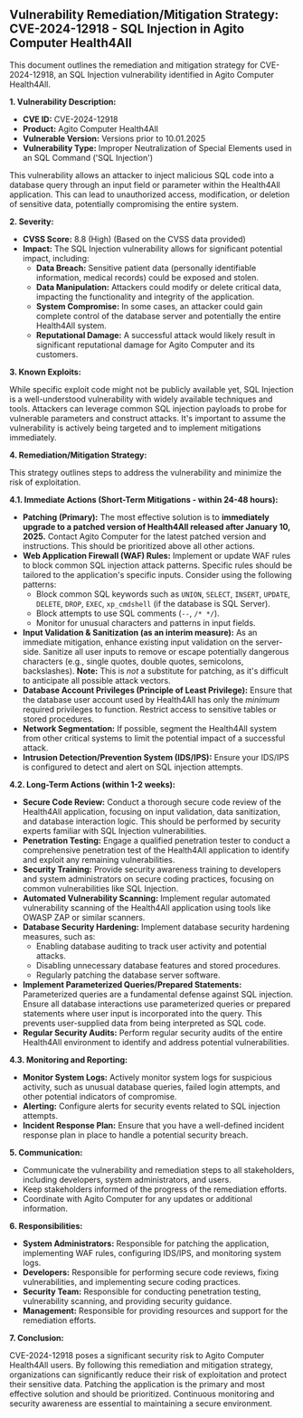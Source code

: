 ## Vulnerability Remediation/Mitigation Strategy: CVE-2024-12918 - SQL Injection in Agito Computer Health4All

This document outlines the remediation and mitigation strategy for CVE-2024-12918, an SQL Injection vulnerability identified in Agito Computer Health4All.

**1. Vulnerability Description:**

*   **CVE ID:** CVE-2024-12918
*   **Product:** Agito Computer Health4All
*   **Vulnerable Version:** Versions prior to 10.01.2025
*   **Vulnerability Type:** Improper Neutralization of Special Elements used in an SQL Command ('SQL Injection')

This vulnerability allows an attacker to inject malicious SQL code into a database query through an input field or parameter within the Health4All application. This can lead to unauthorized access, modification, or deletion of sensitive data, potentially compromising the entire system.

**2. Severity:**

*   **CVSS Score:** 8.8 (High)  (Based on the CVSS data provided)
*   **Impact:**  The SQL Injection vulnerability allows for significant potential impact, including:
    *   **Data Breach:** Sensitive patient data (personally identifiable information, medical records) could be exposed and stolen.
    *   **Data Manipulation:**  Attackers could modify or delete critical data, impacting the functionality and integrity of the application.
    *   **System Compromise:**  In some cases, an attacker could gain complete control of the database server and potentially the entire Health4All system.
    *   **Reputational Damage:**  A successful attack would likely result in significant reputational damage for Agito Computer and its customers.

**3. Known Exploits:**

While specific exploit code might not be publicly available yet, SQL Injection is a well-understood vulnerability with widely available techniques and tools.  Attackers can leverage common SQL injection payloads to probe for vulnerable parameters and construct attacks. It's important to assume the vulnerability is actively being targeted and to implement mitigations immediately.

**4. Remediation/Mitigation Strategy:**

This strategy outlines steps to address the vulnerability and minimize the risk of exploitation.

**4.1. Immediate Actions (Short-Term Mitigations - within 24-48 hours):**

*   **Patching (Primary):**  The most effective solution is to **immediately upgrade to a patched version of Health4All released after January 10, 2025.**  Contact Agito Computer for the latest patched version and instructions.  This should be prioritized above all other actions.
*   **Web Application Firewall (WAF) Rules:** Implement or update WAF rules to block common SQL injection attack patterns.  Specific rules should be tailored to the application's specific inputs.  Consider using the following patterns:
    *   Block common SQL keywords such as `UNION`, `SELECT`, `INSERT`, `UPDATE`, `DELETE`, `DROP`, `EXEC`, `xp_cmdshell` (if the database is SQL Server).
    *   Block attempts to use SQL comments (`--`, `/* */`).
    *   Monitor for unusual characters and patterns in input fields.
*   **Input Validation & Sanitization (as an interim measure):**  As an immediate mitigation, enhance existing input validation on the server-side. Sanitize all user inputs to remove or escape potentially dangerous characters (e.g., single quotes, double quotes, semicolons, backslashes).  **Note:** This is *not* a substitute for patching, as it's difficult to anticipate all possible attack vectors.
*   **Database Account Privileges (Principle of Least Privilege):**  Ensure that the database user account used by Health4All has only the *minimum* required privileges to function.  Restrict access to sensitive tables or stored procedures.
*   **Network Segmentation:**  If possible, segment the Health4All system from other critical systems to limit the potential impact of a successful attack.
*   **Intrusion Detection/Prevention System (IDS/IPS):**  Ensure your IDS/IPS is configured to detect and alert on SQL injection attempts.

**4.2. Long-Term Actions (within 1-2 weeks):**

*   **Secure Code Review:**  Conduct a thorough secure code review of the Health4All application, focusing on input validation, data sanitization, and database interaction logic.  This should be performed by security experts familiar with SQL Injection vulnerabilities.
*   **Penetration Testing:**  Engage a qualified penetration tester to conduct a comprehensive penetration test of the Health4All application to identify and exploit any remaining vulnerabilities.
*   **Security Training:**  Provide security awareness training to developers and system administrators on secure coding practices, focusing on common vulnerabilities like SQL Injection.
*   **Automated Vulnerability Scanning:**  Implement regular automated vulnerability scanning of the Health4All application using tools like OWASP ZAP or similar scanners.
*   **Database Security Hardening:** Implement database security hardening measures, such as:
    *   Enabling database auditing to track user activity and potential attacks.
    *   Disabling unnecessary database features and stored procedures.
    *   Regularly patching the database server software.
* **Implement Parameterized Queries/Prepared Statements:** Parameterized queries are a fundamental defense against SQL injection. Ensure all database interactions use parameterized queries or prepared statements where user input is incorporated into the query. This prevents user-supplied data from being interpreted as SQL code.
* **Regular Security Audits:** Perform regular security audits of the entire Health4All environment to identify and address potential vulnerabilities.

**4.3. Monitoring and Reporting:**

*   **Monitor System Logs:**  Actively monitor system logs for suspicious activity, such as unusual database queries, failed login attempts, and other potential indicators of compromise.
*   **Alerting:**  Configure alerts for security events related to SQL injection attempts.
*   **Incident Response Plan:**  Ensure that you have a well-defined incident response plan in place to handle a potential security breach.

**5. Communication:**

*   Communicate the vulnerability and remediation steps to all stakeholders, including developers, system administrators, and users.
*   Keep stakeholders informed of the progress of the remediation efforts.
*   Coordinate with Agito Computer for any updates or additional information.

**6. Responsibilities:**

*   **System Administrators:** Responsible for patching the application, implementing WAF rules, configuring IDS/IPS, and monitoring system logs.
*   **Developers:** Responsible for performing secure code reviews, fixing vulnerabilities, and implementing secure coding practices.
*   **Security Team:** Responsible for conducting penetration testing, vulnerability scanning, and providing security guidance.
*   **Management:** Responsible for providing resources and support for the remediation efforts.

**7. Conclusion:**

CVE-2024-12918 poses a significant security risk to Agito Computer Health4All users.  By following this remediation and mitigation strategy, organizations can significantly reduce their risk of exploitation and protect their sensitive data. Patching the application is the primary and most effective solution and should be prioritized.  Continuous monitoring and security awareness are essential to maintaining a secure environment.